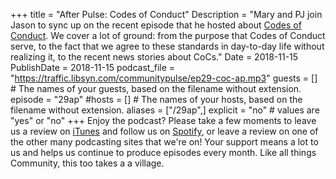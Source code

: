 +++
title = "After Pulse: Codes of Conduct"
Description = "Mary and PJ join Jason to sync up on the recent episode that he hosted about [Codes of Conduct](http://communitypulse.io/29-coc/). We cover a lot of ground: from the purpose that Codes of Conduct serve, to the fact that we agree to these standards in day-to-day life without realizing it, to the recent news stories about CoCs."
Date = 2018-11-15
PublishDate = 2018-11-15
podcast_file = "https://traffic.libsyn.com/communitypulse/ep29-coc-ap.mp3"
guests = [] # The names of your guests, based on the filename without extension.
episode = "29ap"
#hosts = [] # The names of your hosts, based on the filename without extension.
aliases = ["/29ap",]
explicit = "no" # values are "yes" or "no"
+++
Enjoy the podcast? Please take a few moments to leave us a review on [iTunes](https://itunes.apple.com/us/podcast/community-pulse/id1218368182?mt=2) and follow us on [Spotify](https://open.spotify.com/show/3I7g5W9fMSgpWu38zZMjet?si=565TMb81SaWwrJYbAIeOxQ), or leave a review on one of the other many podcasting sites that we're on! Your support means a lot to us and helps us continue to produce episodes every month. Like all things Community, this too takes a a village.
